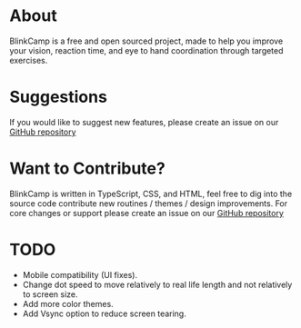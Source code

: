 # About
 BlinkCamp is a free and open sourced project, made to help you improve your vision, reaction time, and eye to hand coordination through targeted exercises.
 
# Suggestions
If you would like to suggest new features, please create an issue on our [GitHub repository](https://github.com/gitseven/amblyotrain)

# Want to Contribute?
BlinkCamp is written in TypeScript, CSS, and HTML, feel free to dig into the source code contribute new routines / themes / design improvements. For core changes or support please create an issue on our [GitHub repository](https://github.com/gitseven/amblyotrain)

# TODO
- Mobile compatibility (UI fixes).
- Change dot speed to move relatively to real life length and not relatively to screen size.
- Add more color themes.
- Add Vsync option to reduce screen tearing.
